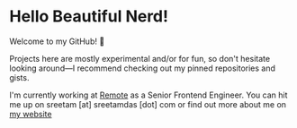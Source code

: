 # Hello Beautiful Nerd!

Welcome to my GitHub! 👋

Projects here are mostly experimental and/or for fun, so don't hesitate looking around—I recommend checking out my pinned repositories and gists.

I'm currently working at [Remote](https://remote.com) as a Senior Frontend Engineer. You can hit me up on sreetam [at] sreetamdas [dot] com or find out more about me on [my website](https://sreetamdas.com)
